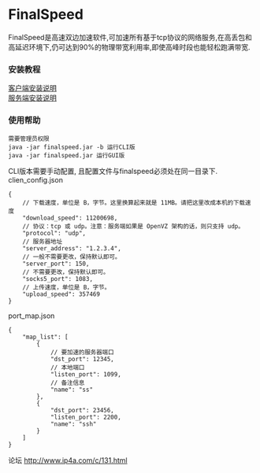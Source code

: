 # FinalSpeed
FinalSpeed是高速双边加速软件,可加速所有基于tcp协议的网络服务,在高丢包和高延迟环境下,仍可达到90%的物理带宽利用率,即使高峰时段也能轻松跑满带宽.

### 安装教程
[客户端安装说明](http://www.ip4a.com/t/513.html)
<br />
[服务端安装说明](http://www.ip4a.com/t/515.html)

### 使用帮助
```
需要管理员权限
java -jar finalspeed.jar -b 运行CLI版
java -jar finalspeed.jar 运行GUI版
```

CLI版本需要手动配置, 且配置文件与finalspeed必须处在同一目录下.
clien_config.json
```
{
    // 下载速度，单位是 B，字节。这里换算起来就是 11MB。请把这里改成本机的下载速度
    "download_speed": 11200698,
    // 协议：tcp 或 udp。注意：服务端如果是 OpenVZ 架构的话，则只支持 udp。
    "protocol": "udp",
    // 服务器地址
    "server_address": "1.2.3.4",
    // 一般不需要更改，保持默认即可。
    "server_port": 150,
    // 不需要更改，保持默认即可。
    "socks5_port": 1083,
    // 上传速度，单位是 B，字节。
    "upload_speed": 357469
}
```
port_map.json
```
{
    "map_list": [
        {
            // 要加速的服务器端口
            "dst_port": 12345,
            // 本地端口
            "listen_port": 1099,
            // 备注信息
            "name": "ss"
        },
        {
            "dst_port": 23456,
            "listen_port": 2200,
            "name": "ssh"
        }
    ]
}
```

论坛 http://www.ip4a.com/c/131.html
